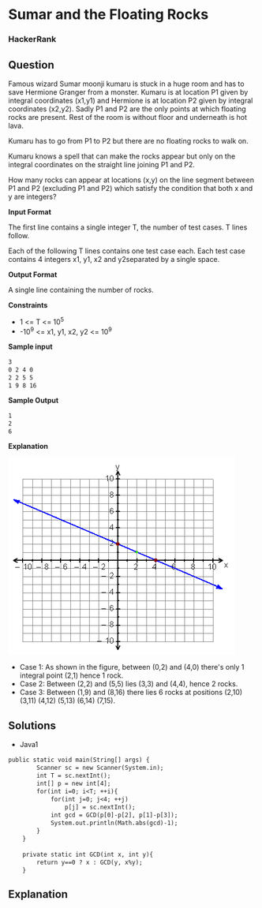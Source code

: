 # Sumar and the Floating Rocks

### HackerRank

## Question

Famous wizard Sumar moonji kumaru is stuck in a huge room and has to save Hermione Granger from a monster. Kumaru is at location P1 given by integral coordinates (x1,y1) and Hermione is at location P2 given by integral coordinates (x2,y2). Sadly P1 and P2 are the only points at which floating rocks are present. Rest of the room is without floor and underneath is hot lava.

Kumaru has to go from P1 to P2 but there are no floating rocks to walk on.

Kumaru knows a spell that can make the rocks appear but only on the integral coordinates on the straight line joining P1 and P2.

How many rocks can appear at locations (x,y) on the line segment between P1 and P2 (excluding P1 and P2) which satisfy the condition that both x and y are integers?

**Input Format** 

The first line contains a single integer T, the number of test cases. T lines follow. 

Each of the following T lines contains one test case each. Each test case contains 4 integers x1, y1, x2 and y2separated by a single space.

**Output Format** 

A single line containing the number of rocks.

**Constraints** 

* 1 <= T <= 10<sup>5</sup>
* -10<sup>9</sup> <= x1, y1, x2, y2 <= 10<sup>9</sup>

**Sample input**
```
3
0 2 4 0
2 2 5 5
1 9 8 16
```

**Sample Output**
```
1
2
6
```

**Explanation**

![HrSumarAndTheFloatingRocks](Images/HrSumarAndTheFloatingRocks.png)

* Case 1: As shown in the figure, between (0,2) and (4,0) there's only 1 integral point (2,1) hence 1 rock. 
* Case 2: Between (2,2) and (5,5) lies (3,3) and (4,4), hence 2 rocks. 
* Case 3: Between (1,9) and (8,16) there lies 6 rocks at positions (2,10) (3,11) (4,12) (5,13) (6,14) (7,15).

## Solutions
* Java1
```
public static void main(String[] args) {
        Scanner sc = new Scanner(System.in);
        int T = sc.nextInt();
        int[] p = new int[4];
        for(int i=0; i<T; ++i){
            for(int j=0; j<4; ++j)
                p[j] = sc.nextInt();
            int gcd = GCD(p[0]-p[2], p[1]-p[3]);
            System.out.println(Math.abs(gcd)-1);
        }
    }
    
    private static int GCD(int x, int y){
        return y==0 ? x : GCD(y, x%y);
    }
```

## Explanation

